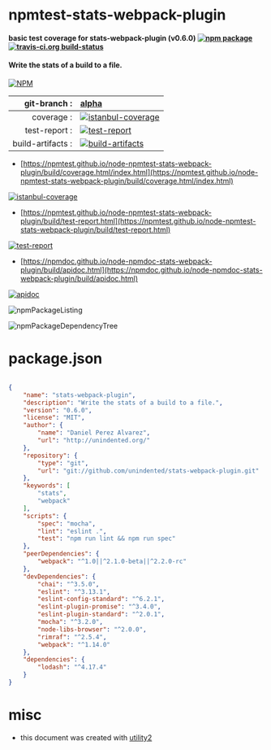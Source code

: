 # npmtest-stats-webpack-plugin

#### basic test coverage for  stats-webpack-plugin (v0.6.0)  [![npm package](https://img.shields.io/npm/v/npmtest-stats-webpack-plugin.svg?style=flat-square)](https://www.npmjs.org/package/npmtest-stats-webpack-plugin) [![travis-ci.org build-status](https://api.travis-ci.org/npmtest/node-npmtest-stats-webpack-plugin.svg)](https://travis-ci.org/npmtest/node-npmtest-stats-webpack-plugin)

#### Write the stats of a build to a file.

[![NPM](https://nodei.co/npm/stats-webpack-plugin.png?downloads=true&downloadRank=true&stars=true)](https://www.npmjs.com/package/stats-webpack-plugin)

| git-branch : | [alpha](https://github.com/npmtest/node-npmtest-stats-webpack-plugin/tree/alpha)|
|--:|:--|
| coverage : | [![istanbul-coverage](https://npmtest.github.io/node-npmtest-stats-webpack-plugin/build/coverage.badge.svg)](https://npmtest.github.io/node-npmtest-stats-webpack-plugin/build/coverage.html/index.html)|
| test-report : | [![test-report](https://npmtest.github.io/node-npmtest-stats-webpack-plugin/build/test-report.badge.svg)](https://npmtest.github.io/node-npmtest-stats-webpack-plugin/build/test-report.html)|
| build-artifacts : | [![build-artifacts](https://npmtest.github.io/node-npmtest-stats-webpack-plugin/glyphicons_144_folder_open.png)](https://github.com/npmtest/node-npmtest-stats-webpack-plugin/tree/gh-pages/build)|

- [https://npmtest.github.io/node-npmtest-stats-webpack-plugin/build/coverage.html/index.html](https://npmtest.github.io/node-npmtest-stats-webpack-plugin/build/coverage.html/index.html)

[![istanbul-coverage](https://npmtest.github.io/node-npmtest-stats-webpack-plugin/build/screenCapture.buildCi.browser.%252Ftmp%252Fbuild%252Fcoverage.lib.html.png)](https://npmtest.github.io/node-npmtest-stats-webpack-plugin/build/coverage.html/index.html)

- [https://npmtest.github.io/node-npmtest-stats-webpack-plugin/build/test-report.html](https://npmtest.github.io/node-npmtest-stats-webpack-plugin/build/test-report.html)

[![test-report](https://npmtest.github.io/node-npmtest-stats-webpack-plugin/build/screenCapture.buildCi.browser.%252Ftmp%252Fbuild%252Ftest-report.html.png)](https://npmtest.github.io/node-npmtest-stats-webpack-plugin/build/test-report.html)

- [https://npmdoc.github.io/node-npmdoc-stats-webpack-plugin/build/apidoc.html](https://npmdoc.github.io/node-npmdoc-stats-webpack-plugin/build/apidoc.html)

[![apidoc](https://npmdoc.github.io/node-npmdoc-stats-webpack-plugin/build/screenCapture.buildCi.browser.%252Ftmp%252Fbuild%252Fapidoc.html.png)](https://npmdoc.github.io/node-npmdoc-stats-webpack-plugin/build/apidoc.html)

![npmPackageListing](https://npmtest.github.io/node-npmtest-stats-webpack-plugin/build/screenCapture.npmPackageListing.svg)

![npmPackageDependencyTree](https://npmtest.github.io/node-npmtest-stats-webpack-plugin/build/screenCapture.npmPackageDependencyTree.svg)



# package.json

```json

{
    "name": "stats-webpack-plugin",
    "description": "Write the stats of a build to a file.",
    "version": "0.6.0",
    "license": "MIT",
    "author": {
        "name": "Daniel Perez Alvarez",
        "url": "http://unindented.org/"
    },
    "repository": {
        "type": "git",
        "url": "git://github.com/unindented/stats-webpack-plugin.git"
    },
    "keywords": [
        "stats",
        "webpack"
    ],
    "scripts": {
        "spec": "mocha",
        "lint": "eslint .",
        "test": "npm run lint && npm run spec"
    },
    "peerDependencies": {
        "webpack": "^1.0||^2.1.0-beta||^2.2.0-rc"
    },
    "devDependencies": {
        "chai": "^3.5.0",
        "eslint": "^3.13.1",
        "eslint-config-standard": "^6.2.1",
        "eslint-plugin-promise": "^3.4.0",
        "eslint-plugin-standard": "^2.0.1",
        "mocha": "^3.2.0",
        "node-libs-browser": "^2.0.0",
        "rimraf": "^2.5.4",
        "webpack": "^1.14.0"
    },
    "dependencies": {
        "lodash": "^4.17.4"
    }
}
```



# misc
- this document was created with [utility2](https://github.com/kaizhu256/node-utility2)
